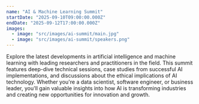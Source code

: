 ```yaml
---
name: "AI & Machine Learning Summit"
startDate: "2025-09-10T09:00:00.000Z"
endDate: "2025-09-12T17:00:00.000Z"
images:
  - image: "src/images/ai-summit/main.jpg"
  - image: "src/images/ai-summit/speakers.png"
---
```

Explore the latest developments in artificial intelligence and machine learning with leading researchers and practitioners in the field. This summit features deep-dive technical sessions, case studies from successful AI implementations, and discussions about the ethical implications of AI technology. Whether you're a data scientist, software engineer, or business leader, you'll gain valuable insights into how AI is transforming industries and creating new opportunities for innovation and growth.
